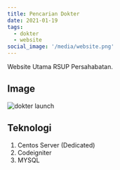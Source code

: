 ```yaml
---
title: Pencarian Dokter
date: 2021-01-19
tags: 
  - dokter
  - website
social_image: '/media/website.png'
---
```


Website Utama RSUP Persahabatan.

## Image

![dokter launch](/media/website.png)

## Teknologi

1. Centos Server (Dedicated)
2. Codeigniter
3. MYSQL
